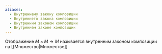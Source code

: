 ```yaml
---
aliases:
  - Внутреннему закону композиции
  - Внутреннего закона композиции
  - Внутренним законом композиции
  - Внутреннем законе композиции
---
```

Отображение $M\times M \to M$ называется внутренним законом композиции на [[Множество|Множестве]]